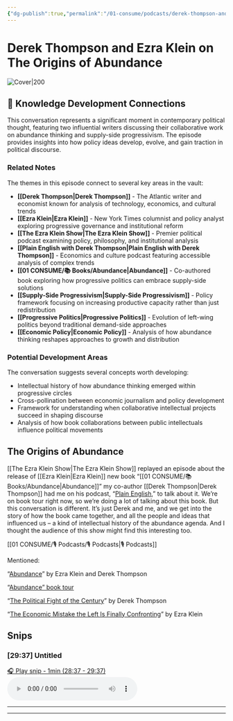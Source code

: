 ```yaml
---
{"dg-publish":true,"permalink":"/01-consume/podcasts/derek-thompson-and-ezra-klein-on-the-origins-of-abundance/","title":"Derek Thompson and Ezra Klein on The Origins of Abundance","tags":["podcasts","abundance-thinking","policy-analysis","progressive-politics","supply-side-progressivism","economic-policy","book-discussion"],"created":"2025-03-17","updated":"2025-07-27"}
---
```


# Derek Thompson and Ezra Klein on The Origins of Abundance


![Cover|200](https://wsrv.nl/?url=https%3A%2F%2Fimage.simplecastcdn.com%2Fimages%2F52528093-7778-44d3-b188-e2a3c58e2a2b%2F05b8e014-5152-4854-8fcb-c4a9d3da2114%2F3000x3000%2Fnyt-ezraklein-albumartwork-3000px-2.jpg%3Faid%3Drss_feed&w=200&h=200)

## 🧠 Knowledge Development Connections

This conversation represents a significant moment in contemporary political thought, featuring two influential writers discussing their collaborative work on abundance thinking and supply-side progressivism. The episode provides insights into how policy ideas develop, evolve, and gain traction in political discourse.

### Related Notes

The themes in this episode connect to several key areas in the vault:

- **[[Derek Thompson\|Derek Thompson]]** - The Atlantic writer and economist known for analysis of technology, economics, and cultural trends
- **[[Ezra Klein\|Ezra Klein]]** - New York Times columnist and policy analyst exploring progressive governance and institutional reform
- **[[The Ezra Klein Show\|The Ezra Klein Show]]** - Premier political podcast examining policy, philosophy, and institutional analysis
- **[[Plain English with Derek Thompson\|Plain English with Derek Thompson]]** - Economics and culture podcast featuring accessible analysis of complex trends
- **[[01 CONSUME/📚 Books/Abundance\|Abundance]]** - Co-authored book exploring how progressive politics can embrace supply-side solutions
- **[[Supply-Side Progressivism\|Supply-Side Progressivism]]** - Policy framework focusing on increasing productive capacity rather than just redistribution
- **[[Progressive Politics\|Progressive Politics]]** - Evolution of left-wing politics beyond traditional demand-side approaches
- **[[Economic Policy\|Economic Policy]]** - Analysis of how abundance thinking reshapes approaches to growth and distribution

### Potential Development Areas

The conversation suggests several concepts worth developing:
- Intellectual history of how abundance thinking emerged within progressive circles
- Cross-pollination between economic journalism and policy development
- Framework for understanding when collaborative intellectual projects succeed in shaping discourse
- Analysis of how book collaborations between public intellectuals influence political movements

## The Origins of Abundance

[[The Ezra Klein Show\|The Ezra Klein Show]] replayed an episode about the release of [[Ezra Klein\|Ezra Klein]] new book “[[01 CONSUME/📚 Books/Abundance\|Abundance]]” my co-author [[Derek Thompson\|Derek Thompson]] had me on his podcast, “[Plain English](https://www.theringer.com/podcasts/plain-english-with-derek-thompson),” to talk about it. We’re on book tour right now, so we’re doing a lot of talking about this book. But this conversation is different. It’s just Derek and me, and we get into the story of how the book came together, and all the people and ideas that influenced us – a kind of intellectual history of the abundance agenda. And I thought the audience of this show might find this interesting too.  

[[01 CONSUME/🎙️ Podcasts/🎙️ Podcasts\|🎙️ Podcasts]]

Mentioned:

“[Abundance](https://www.simonandschuster.com/books/Abundance/Ezra-Klein/9781668023488)” by Ezra Klein and Derek Thompson

“[Abundance” book tour](https://www.simonandschuster.com/p/abundance-tour)

“[The Political Fight of the Century](https://www.theatlantic.com/ideas/archive/2025/03/abundance-americas-next-political-order/682069/)” by Derek Thompson

“[The Economic Mistake the Left Is Finally Confronting](https://www.nytimes.com/2021/09/19/opinion/supply-side-progressivism.html)” by Ezra Klein
## Snips


### [29:37] Untitled


[🎧 Play snip - 1min️ (28:37 - 29:37)](https://share.snipd.com/snip/02296c50-bd80-45e1-9ce0-88c634b00f1d)
<audio controls> <source src="https://dts.podtrac.com/redirect.mp3/pdst.fm/e/pfx.vpixl.com/6qj4J/nyt.simplecastaudio.com/3026b665-46df-4d18-98e9-d1ce16bbb1df/episodes/db4fd4a6-8c37-44c5-8884-963ecf82ff9b/audio/128/default.mp3?aid=rss_feed&awCollectionId=3026b665-46df-4d18-98e9-d1ce16bbb1df&awEpisodeId=db4fd4a6-8c37-44c5-8884-963ecf82ff9b&feed=kEKXbjuJ#t=28:37,29:37"> </audio>




---




---


